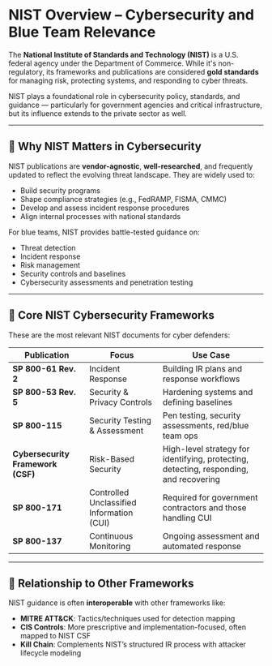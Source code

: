 # NIST Overview – Cybersecurity and Blue Team Relevance

The **National Institute of Standards and Technology (NIST)** is a U.S. federal agency under the Department of Commerce. While it's non-regulatory, its frameworks and publications are considered **gold standards** for managing risk, protecting systems, and responding to cyber threats.

NIST plays a foundational role in cybersecurity policy, standards, and guidance — particularly for government agencies and critical infrastructure, but its influence extends to the private sector as well.

---

## 🔐 Why NIST Matters in Cybersecurity

NIST publications are **vendor-agnostic**, **well-researched**, and frequently updated to reflect the evolving threat landscape. They are widely used to:

- Build security programs
- Shape compliance strategies (e.g., FedRAMP, FISMA, CMMC)
- Develop and assess incident response procedures
- Align internal processes with national standards

For blue teams, NIST provides battle-tested guidance on:
- Threat detection
- Incident response
- Risk management
- Security controls and baselines
- Cybersecurity assessments and penetration testing

---

## 🧭 Core NIST Cybersecurity Frameworks

These are the most relevant NIST documents for cyber defenders:

| Publication | Focus | Use Case |
|-------------|-------|----------|
| **SP 800-61 Rev. 2** | Incident Response | Building IR plans and response workflows |
| **SP 800-53 Rev. 5** | Security & Privacy Controls | Hardening systems and defining baselines |
| **SP 800-115** | Security Testing & Assessment | Pen testing, security assessments, red/blue team ops |
| **Cybersecurity Framework (CSF)** | Risk-Based Security | High-level strategy for identifying, protecting, detecting, responding, and recovering |
| **SP 800-171** | Controlled Unclassified Information (CUI) | Required for government contractors and those handling CUI |
| **SP 800-137** | Continuous Monitoring | Ongoing assessment and automated response |

---

## 🔄 Relationship to Other Frameworks

NIST guidance is often **interoperable** with other frameworks like:

- **MITRE ATT&CK**: Tactics/techniques used for detection mapping
- **CIS Controls**: More prescriptive and implementation-focused, often mapped to NIST CSF
- **Kill Chain**: Complements NIST’s structured IR process with attacker lifecycle modeling
